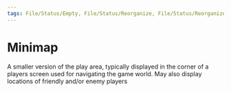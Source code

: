 ```yaml
---
tags: File/Status/Empty, File/Status/Reorganize, File/Status/Reorganize, File/Status/Recategorize, File/Status/Summarize, File/Status/Structuralize
---
```


# Minimap

A smaller version of the play area, typically displayed in the corner of a players screen used for navigating the game world. May also display locations of friendly and/or enemy players





